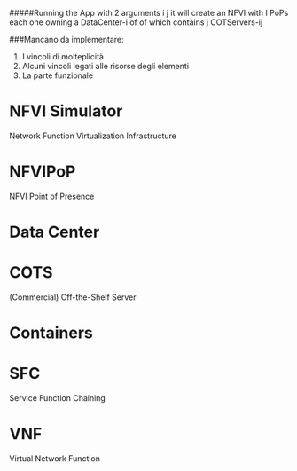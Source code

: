 #####Running the App with 2 arguments i j it will create an NFVI with I PoPs each one owning a DataCenter-i of of which contains j COTServers-ij

###Mancano da implementare: 
1. I vincoli di molteplicità
2. Alcuni vincoli legati alle risorse degli elementi
3. La parte funzionale

# NFVI Simulator
Network Function Virtualization Infrastructure

# NFVIPoP
NFVI Point of Presence

# Data Center

# COTS
(Commercial) Off-the-Shelf Server

# Containers

# SFC
Service Function Chaining

# VNF
Virtual Network Function

